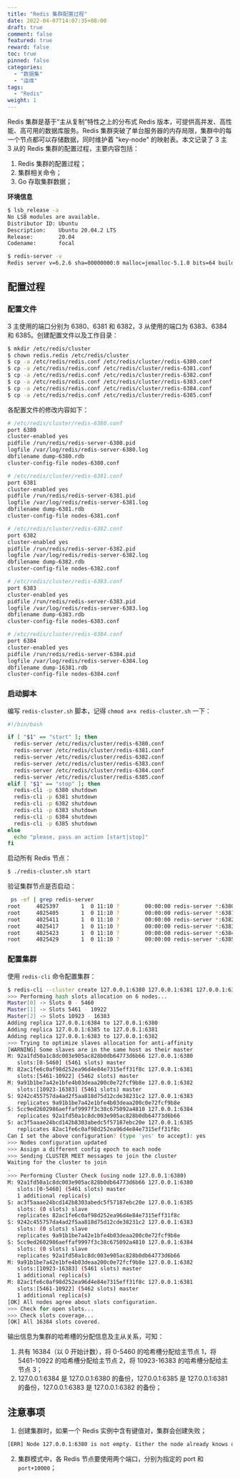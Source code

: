```yaml
---
title: "Redis 集群配置过程"
date: 2022-04-07T14:07:35+08:00
draft: true
comment: false
featured: true
reward: false
toc: true
pinned: false
categories:
  - "数据集"
  - "运维"
tags:
  - "Redis"
weight: 1
---
```


Redis 集群是基于“主从复制”特性之上的分布式 Redis 版本，可提供高并发、高性能、高可用的数据库服务。Redis 集群突破了单台服务器的内存局限，集群中的每一个节点都可以存储数据，同时维护着 "key-node" 的映射表。本文记录了 3 主 3 从的 Redis 集群的配置过程，主要内容包括：

1. Redis 集群的配置过程；
2. 集群相关命令；
3. Go 存取集群数据；

<!--more-->

**环境信息**

```bash
$ lsb_release -a
No LSB modules are available.
Distributor ID: Ubuntu
Description:    Ubuntu 20.04.2 LTS
Release:        20.04
Codename:       focal
```

```bash
$ redis-server -v
Redis server v=6.2.6 sha=00000000:0 malloc=jemalloc-5.1.0 bits=64 build=9c9e426e2f96cc51
```

## 配置过程

### 配置文件

3 主使用的端口分别为 6380、6381 和 6382，3 从使用的端口为 6383、6384 和 6385。创建配置文件以及工作目录：

```bash
$ mkdir /etc/redis/cluster
$ chown redis.redis /etc/redis/cluster
$ cp -a /etc/redis/redis.conf /etc/redis/cluster/redis-6380.conf
$ cp -a /etc/redis/redis.conf /etc/redis/cluster/redis-6381.conf
$ cp -a /etc/redis/redis.conf /etc/redis/cluster/redis-6382.conf
$ cp -a /etc/redis/redis.conf /etc/redis/cluster/redis-6383.conf
$ cp -a /etc/redis/redis.conf /etc/redis/cluster/redis-6384.conf
$ cp -a /etc/redis/redis.conf /etc/redis/cluster/redis-6385.conf
```

各配置文件的修改内容如下：

```bash
# /etc/redis/cluster/redis-6380.conf
port 6380
cluster-enabled yes
pidfile /run/redis/redis-server-6380.pid
logfile /var/log/redis/redis-server-6380.log
dbfilename dump-6380.rdb
cluster-config-file nodes-6380.conf
```

```bash
# /etc/redis/cluster/redis-6381.conf
port 6381
cluster-enabled yes
pidfile /run/redis/redis-server-6381.pid
logfile /var/log/redis/redis-server-6381.log
dbfilename dump-6381.rdb
cluster-config-file nodes-6381.conf
```

```bash
# /etc/redis/cluster/redis-6382.conf
port 6382
cluster-enabled yes
pidfile /run/redis/redis-server-6382.pid
logfile /var/log/redis/redis-server-6382.log
dbfilename dump-6382.rdb
cluster-config-file nodes-6382.conf
```

```bash
# /etc/redis/cluster/redis-6383.conf
port 6383
cluster-enabled yes
pidfile /run/redis/redis-server-6383.pid
logfile /var/log/redis/redis-server-6383.log
dbfilename dump-6383.rdb
cluster-config-file nodes-6383.conf
```

```bash
# /etc/redis/cluster/redis-6384.conf
port 6384
cluster-enabled yes
pidfile /run/redis/redis-server-6384.pid
logfile /var/log/redis/redis-server-6384.log
dbfilename dump-16381.rdb
cluster-config-file nodes-6384.conf
```

### 启动脚本

编写 `redis-cluster.sh` 脚本，记得 `chmod a+x redis-cluster.sh` 一下：

```bash
#!/bin/bash

if [ "$1" == "start" ]; then
  redis-server /etc/redis/cluster/redis-6380.conf
  redis-server /etc/redis/cluster/redis-6381.conf
  redis-server /etc/redis/cluster/redis-6382.conf
  redis-server /etc/redis/cluster/redis-6383.conf
  redis-server /etc/redis/cluster/redis-6384.conf
  redis-server /etc/redis/cluster/redis-6385.conf
elif [ "$1" == "stop" ]; then
  redis-cli -p 6380 shutdown
  redis-cli -p 6381 shutdown
  redis-cli -p 6382 shutdown
  redis-cli -p 6383 shutdown
  redis-cli -p 6384 shutdown
  redis-cli -p 6385 shutdown
else
  echo "please, pass an action [start|stop]"
fi
```

启动所有 Redis 节点：

```bash
$ ./redis-cluster.sh start
```

验证集群节点是否启动：

```bash
 ps -ef | grep redis-server
root     4025397       1  0 11:10 ?        00:00:00 redis-server *:6380 [cluster]
root     4025405       1  0 11:10 ?        00:00:00 redis-server *:6381 [cluster]
root     4025411       1  0 11:10 ?        00:00:00 redis-server *:6382 [cluster]
root     4025417       1  0 11:10 ?        00:00:00 redis-server *:6383 [cluster]
root     4025423       1  0 11:10 ?        00:00:00 redis-server *:6384 [cluster]
root     4025429       1  0 11:10 ?        00:00:00 redis-server *:6385 [cluster]
```

### 配置集群

使用 `redis-cli` 命令配置集群：

```bash
$ redis-cli --cluster create 127.0.0.1:6380 127.0.0.1:6381 127.0.0.1:6382 127.0.0.1:6383  127.0.0.1:6384 127.0.0.1:6385 --cluster-replicas 1
>>> Performing hash slots allocation on 6 nodes...
Master[0] -> Slots 0 - 5460
Master[1] -> Slots 5461 - 10922
Master[2] -> Slots 10923 - 16383
Adding replica 127.0.0.1:6384 to 127.0.0.1:6380
Adding replica 127.0.0.1:6385 to 127.0.0.1:6381
Adding replica 127.0.0.1:6383 to 127.0.0.1:6382
>>> Trying to optimize slaves allocation for anti-affinity
[WARNING] Some slaves are in the same host as their master
M: 92a1fd50a1c8dc003e905ac828b0db64773d6b66 127.0.0.1:6380
   slots:[0-5460] (5461 slots) master
M: 82ac1fe6c0af98d252ea96d4e84e7315eff31f8c 127.0.0.1:6381
   slots:[5461-10922] (5462 slots) master
M: 9a91b1be7a42e1bfe4b03deaa200c0e72fcf9b8e 127.0.0.1:6382
   slots:[10923-16383] (5461 slots) master
S: 9242c455757da4ad2f5aa818d75d12cde38231c2 127.0.0.1:6383
   replicates 9a91b1be7a42e1bfe4b03deaa200c0e72fcf9b8e
S: 5cc9ed2602986aeffaf9997f3c38c675092a4810 127.0.0.1:6384
   replicates 92a1fd50a1c8dc003e905ac828b0db64773d6b66
S: ac3f5aaae24bcd142b8303abedc5f57187ebc20e 127.0.0.1:6385
   replicates 82ac1fe6c0af98d252ea96d4e84e7315eff31f8c
Can I set the above configuration? (type 'yes' to accept): yes
>>> Nodes configuration updated
>>> Assign a different config epoch to each node
>>> Sending CLUSTER MEET messages to join the cluster
Waiting for the cluster to join
.
>>> Performing Cluster Check (using node 127.0.0.1:6380)
M: 92a1fd50a1c8dc003e905ac828b0db64773d6b66 127.0.0.1:6380
   slots:[0-5460] (5461 slots) master
   1 additional replica(s)
S: ac3f5aaae24bcd142b8303abedc5f57187ebc20e 127.0.0.1:6385
   slots: (0 slots) slave
   replicates 82ac1fe6c0af98d252ea96d4e84e7315eff31f8c
S: 9242c455757da4ad2f5aa818d75d12cde38231c2 127.0.0.1:6383
   slots: (0 slots) slave
   replicates 9a91b1be7a42e1bfe4b03deaa200c0e72fcf9b8e
S: 5cc9ed2602986aeffaf9997f3c38c675092a4810 127.0.0.1:6384
   slots: (0 slots) slave
   replicates 92a1fd50a1c8dc003e905ac828b0db64773d6b66
M: 9a91b1be7a42e1bfe4b03deaa200c0e72fcf9b8e 127.0.0.1:6382
   slots:[10923-16383] (5461 slots) master
   1 additional replica(s)
M: 82ac1fe6c0af98d252ea96d4e84e7315eff31f8c 127.0.0.1:6381
   slots:[5461-10922] (5462 slots) master
   1 additional replica(s)
[OK] All nodes agree about slots configuration.
>>> Check for open slots...
>>> Check slots coverage...
[OK] All 16384 slots covered.
```

输出信息为集群的哈希槽的分配信息及主从关系，可知：

1. 共有 16384（以 0 开始计数），将 0-5460 的哈希槽分配给主节点 1，将 5461-10922 的哈希槽分配给主节点 2，将 10923-16383 的哈希槽分配给主节点 3；
2. 127.0.0.1:6384 是 127.0.0.1:6380 的备份，127.0.0.1:6385 是 127.0.0.1:6381 的备份，127.0.0.1:6383 是 127.0.0.1:6382 的备份；

## 注意事项

1. 创建集群时，如果一个 Redis 实例中含有键值对，集群会创建失败；

```bash
[ERR] Node 127.0.0.1:6380 is not empty. Either the node already knows other nodes (check with CLUSTER NODES) or contains some key in database 0.
```

2. 集群模式中，各 Redis 节点要使用两个端口，分别为指定的 port 和 `port+10000`；



